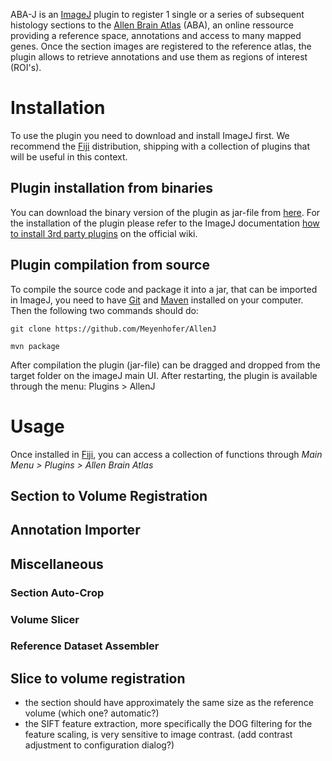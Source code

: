 ABA-J is an [ImageJ][ij] plugin to register 1 single or a series of 
subsequent histology sections to the [Allen Brain Atlas][aba] (ABA), 
an online ressource providing a reference space, 
annotations and access to many mapped genes. 
Once the section images are registered to the reference atlas, 
the plugin allows to retrieve annotations and use them as 
regions of interest (ROI's). 

# Installation
To use the plugin you need to download and install ImageJ first. We 
recommend the [Fiji][fiji] distribution, shipping with a collection of plugins
that will be useful in this context.

## Plugin installation from binaries
You can download the binary version of the plugin as jar-file 
from [here][bin]. For the installation of the plugin please refer to 
the ImageJ documentation [how to install 3rd party plugins][inst] on 
the official wiki.

## Plugin compilation from source 
To compile the source code and package it into a jar, that can be imported in ImageJ,
 you need to have [Git][git] and [Maven][mvn] installed on your computer. Then the following two commands should do:

```
git clone https://github.com/Meyenhofer/AllenJ

mvn package
```

After compilation the plugin (jar-file) can be dragged and dropped from the target folder on the imageJ main UI. 
After restarting, the plugin is available through the menu: Plugins > AllenJ

# Usage
Once installed in [Fiji][fiji], you can access a collection of functions through _Main Menu > Plugins > Allen Brain Atlas_

## Section to Volume Registration

## Annotation Importer

## Miscellaneous

### Section Auto-Crop

### Volume Slicer

### Reference Dataset Assembler 


## Slice to volume registration 
* the section should have approximately the same size as the reference volume (which one? automatic?)
* the SIFT feature extraction, more specifically the DOG filtering for the feature scaling, 
is very sensitive to image contrast. (add contrast adjustment to configuration dialog?)


[aba]: http://www.brain-map.org/
[ij]: http://imagej.net
[git]: https://git-scm.com/
[mvn]: https://maven.apache.org/
[inst]: http://imagej.net/Installing_3rd_party_plugins
[fiji]: http://imagej.net/Fiji/Downloads
[bin]:  https://github.com/Meyenhofer/ABA_J/release 
